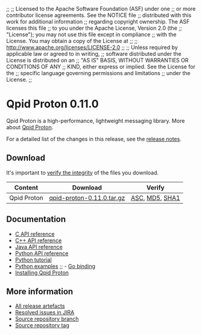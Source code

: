 ;;
;; Licensed to the Apache Software Foundation (ASF) under one
;; or more contributor license agreements.  See the NOTICE file
;; distributed with this work for additional information
;; regarding copyright ownership.  The ASF licenses this file
;; to you under the Apache License, Version 2.0 (the
;; "License"); you may not use this file except in compliance
;; with the License.  You may obtain a copy of the License at
;; 
;;   http://www.apache.org/licenses/LICENSE-2.0
;; 
;; Unless required by applicable law or agreed to in writing,
;; software distributed under the License is distributed on an
;; "AS IS" BASIS, WITHOUT WARRANTIES OR CONDITIONS OF ANY
;; KIND, either express or implied.  See the License for the
;; specific language governing permissions and limitations
;; under the License.
;;

# Qpid Proton 0.11.0

Qpid Proton is a high-performance, lightweight messaging library. More
about [Qpid Proton]({{site_url}}/proton/index.html).

For a detailed list of the changes in this release, see the [release
notes](release-notes.html).

## Download

It's important to [verify the
integrity]({{site_url}}/download.html#verify-what-you-download) of
the files you download.

| Content | Download | Verify |
|---------|----------|--------|
| Qpid Proton | [qpid-proton-0.11.0.tar.gz](http://archive.apache.org/dist/qpid/proton/0.11.0/qpid-proton-0.11.0.tar.gz) | [ASC](http://archive.apache.org/dist/qpid/proton/0.11.0/qpid-proton-0.11.0.tar.gz.asc), [MD5](http://archive.apache.org/dist/qpid/proton/0.11.0/qpid-proton-0.11.0.tar.gz.md5), [SHA1](http://archive.apache.org/dist/qpid/proton/0.11.0/qpid-proton-0.11.0.tar.gz.sha1) |

## Documentation


<div class="two-column" markdown="1">

 - [C API reference](proton/c/api/files.html)
 - [C++ API reference](proton/cpp/api/index.html)
 - [Java API reference](proton/java/api/index.html)
 - [Python API reference](proton/python/api/index.html)
 - [Python tutorial](proton/python/book/tutorial.html)
 - [Python examples](proton/python/examples/index.html)
;; - [Go binding](https://github.com/apache/qpid-proton/tree/master/proton-c/bindings/go/README.md)
 - [Installing Qpid Proton](https://git-wip-us.apache.org/repos/asf?p=qpid-proton.git;a=blob;f=INSTALL.md;hb=0.11.0)

</div>


## More information

 - [All release artefacts](http://archive.apache.org/dist/qpid/proton/0.11.0)
 - [Resolved issues in JIRA](https://issues.apache.org/jira/issues/?jql=project+%3D+PROTON+AND+fixVersion+%3D+%270.11%27+AND+resolution+%3D+%27fixed%27+ORDER+BY+priority+DESC)
 - [Source repository branch](https://git-wip-us.apache.org/repos/asf?p=qpid-proton.git;a=tree;hb=0.11.0)
 - [Source repository tag](https://git-wip-us.apache.org/repos/asf?p=qpid-proton.git;a=tag;h=0.11.0)

<script type="text/javascript">
  _deferredFunctions.push(function() {
      if ("0.11.0" === "{{current_proton_release}}") {
          _modifyCurrentReleaseLinks();
      }
  });
</script>